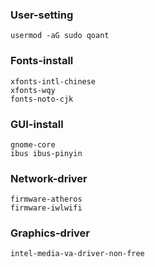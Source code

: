 ### User-setting

    usermod -aG sudo qoant

### Fonts-install

    xfonts-intl-chinese
    xfonts-wqy
    fonts-noto-cjk
### GUI-install

    gnome-core
    ibus ibus-pinyin
### Network-driver

    firmware-atheros
    firmware-iwlwifi
### Graphics-driver

    intel-media-va-driver-non-free
    

